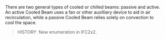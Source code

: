 There are two general types of cooled or chilled beams: passive and active. An active Cooled Beam uses a fan or other auxilliary device to aid in air recirculation, while a passive Cooled Beam relies solely on convection to cool the space.

> HISTORY&nbsp; New enumeration in IFC2x2.
